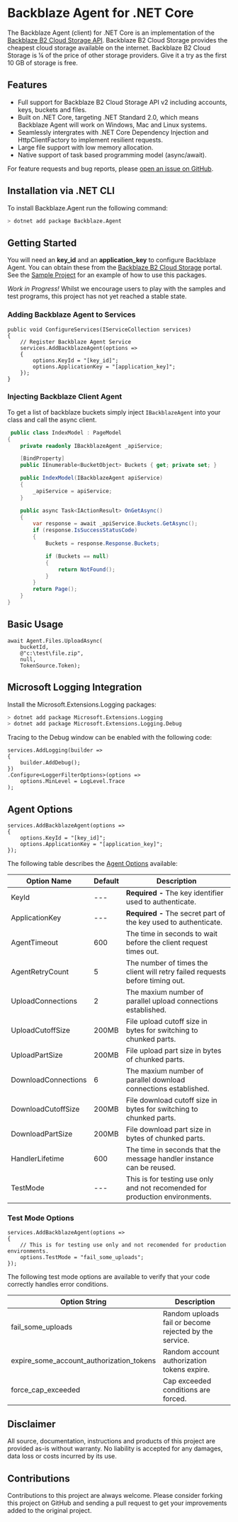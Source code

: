 # Backblaze Agent for .NET Core
The Backblaze Agent (client) for .NET Core is an implementation of the [Backblaze B2 Cloud Storage API](https://www.backblaze.com/b2/cloud-storage.html). Backblaze B2 Cloud Storage provides the cheapest cloud storage available on the internet. Backblaze B2 Cloud Storage is ¼ of the price of other storage providers. Give it a try as the first 10 GB of storage is free. 

## Features
- Full support for Backblaze B2 Cloud Storage API v2 including accounts, keys, buckets and files.
- Built on .NET Core, targeting .NET Standard 2.0, which means Backblaze Agent will work on Windows, Mac and Linux systems.
- Seamlessly intergrates with .NET Core Dependency Injection and HttpClientFactory to implement resilient requests.
- Large file support with low memory allocation.
- Native support of task based programming model (async/await).

For feature requests and bug reports, please [open an issue on GitHub](https://github.com/microcompiler/backblaze/issues/new).

## Installation via .NET CLI

To install Backblaze.Agent run the following command:

```bash
> dotnet add package Backblaze.Agent
```

## Getting Started
You will need an <strong>key_id</strong> and an <strong>application_key</strong> to configure Backblaze Agent. You can obtain these from the [Backblaze B2 Cloud Storage](https://www.backblaze.com/b2/cloud-storage.html) portal. See the [Sample Project](https://github.com/microcompiler/backblaze/tree/master/sample) for an example of how to use this packages.

*Work in Progress!* Whilst we encourage users to play with the samples and test programs, this project has not yet reached a stable state.

### Adding Backblaze Agent to Services ###

```CSharp
public void ConfigureServices(IServiceCollection services)
{
    // Register Backblaze Agent Service
    services.AddBackblazeAgent(options =>
    {
		options.KeyId = "[key_id]";
		options.ApplicationKey = "[application_key]";
    });
}
```
### Injecting Backblaze Client Agent ###

To get a list of backblaze buckets simply inject `IBackblazeAgent` into your class and call the async client.  

```csharp
 public class IndexModel : PageModel
{
    private readonly IBackblazeAgent _apiService;

    [BindProperty]
    public IEnumerable<BucketObject> Buckets { get; private set; }

    public IndexModel(IBackblazeAgent apiService)
    {
        _apiService = apiService;
    }

    public async Task<IActionResult> OnGetAsync()
    {
        var response = await _apiService.Buckets.GetAsync();
        if (response.IsSuccessStatusCode)
        {
            Buckets = response.Response.Buckets;

            if (Buckets == null)
            {
                return NotFound();
            }
        }
        return Page();
    }
}
```
## Basic Usage

```CSharp
await Agent.Files.UploadAsync(
    bucketId,
    @"c:\test\file.zip",
    null,
    TokenSource.Token);
```
## Microsoft Logging Integration

Install the Microsoft.Extensions.Logging packages:
```bash
> dotnet add package Microsoft.Extensions.Logging
> dotnet add package Microsoft.Extensions.Logging.Debug
```
Tracing to the Debug window can be enabled with the following code:
```CSharp
services.AddLogging(builder =>
{
    builder.AddDebug();
})
.Configure<LoggerFilterOptions>(options =>
    options.MinLevel = LogLevel.Trace
);
```
## Agent Options

```CSharp
services.AddBackblazeAgent(options =>
{
	options.KeyId = "[key_id]";
	options.ApplicationKey = "[application_key]";
});
```
The following table describes the [Agent Options](https://github.com/microcompiler/backblaze/blob/master/src/Agent/Agent/AgentOptions.cs) available:

| Option Name | Default | Description | 
| ----------- | ------- | ----------- |
| KeyId  | --- | <strong>Required - </strong> The key identifier used to authenticate. |
| ApplicationKey | --- | <strong>Required - </strong> The secret part of the key used to authenticate. |
| AgentTimeout | 600 | The time in seconds to wait before the client request times out. |
| AgentRetryCount | 5 | The number of times the client will retry failed requests before timing out.  |
| UploadConnections | 2 | The maxium number of parallel upload connections established. |
| UploadCutoffSize | 200MB | File upload cutoff size in bytes for switching to chunked parts. |
| UploadPartSize | 200MB | File upload part size in bytes of chunked parts. |
| DownloadConnections | 6 | The maxium number of parallel download connections established. |
| DownloadCutoffSize | 200MB | File download cutoff size in bytes for switching to chunked parts. |
| DownloadPartSize | 200MB | File download part size in bytes of chunked parts. |
| HandlerLifetime | 600 | The time in seconds that the message handler instance can be reused. |
| TestMode | --- | This is for testing use only and not recomended for production environments. |

### Test Mode Options

```CSharp
services.AddBackblazeAgent(options =>
{
	// This is for testing use only and not recomended for production environments. 
	options.TestMode = "fail_some_uploads";  
});
```
The following test mode options are available to verify that your code correctly handles error conditions.

| Option String | Description | 
| ------------ | -------------------------------------------------------------------- |
| fail_some_uploads| Random uploads fail or become rejected by the service. |
| expire_some_account_authorization_tokens | Random account authorization tokens expire. |
| force_cap_exceeded |Cap exceeded conditions are forced. |


## Disclaimer
All source, documentation, instructions and products of this project are provided as-is without warranty. No liability is accepted for any damages, data loss or costs incurred by its use. 

## Contributions
Contributions to this project are always welcome. Please consider forking this project on GitHub and sending a pull request to get your improvements added to the original project.